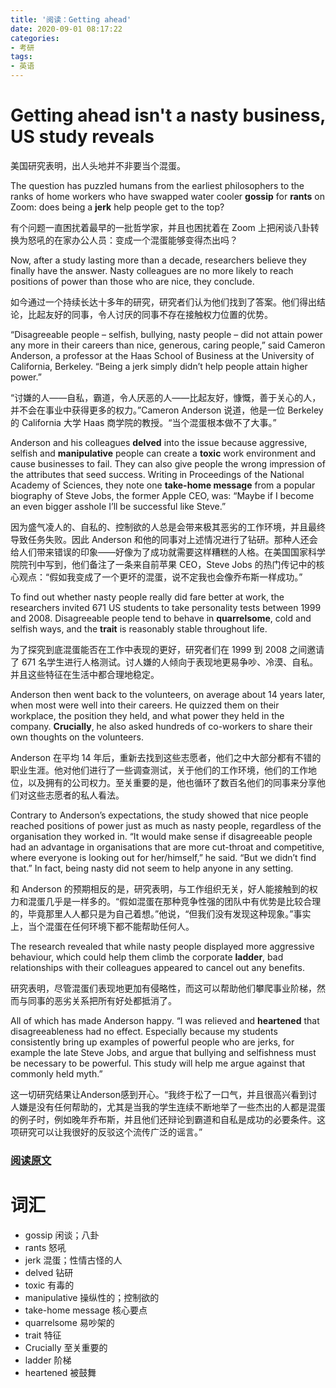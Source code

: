 ```yaml
---
title: '阅读：Getting ahead'
date: 2020-09-01 08:17:22
categories:
- 考研
tags:
- 英语
---
```


# Getting ahead isn't a nasty business, US study reveals
美国研究表明，出人头地并不非要当个混蛋。

The question has puzzled humans from the earliest philosophers to the ranks of home workers who have swapped water cooler **gossip** for **rants** on Zoom: does being a **jerk** help people get to the top?

有个问题一直困扰着最早的一批哲学家，并且也困扰着在 Zoom 上把闲谈八卦转换为怒吼的在家办公人员：变成一个混蛋能够变得杰出吗？

<!---more--->

Now, after a study lasting more than a decade, researchers believe they finally have the answer. Nasty colleagues are no more likely to reach positions of power than those who are nice, they conclude.

如今通过一个持续长达十多年的研究，研究者们认为他们找到了答案。他们得出结论，比起友好的同事，令人讨厌的同事不存在接触权力位置的优势。

“Disagreeable people – selfish, bullying, nasty people – did not attain power any more in their careers than nice, generous, caring people,” said Cameron Anderson, a professor at the Haas School of Business at the University of California, Berkeley. “Being a jerk simply didn’t help people attain higher power.”

“讨嫌的人——自私，霸道，令人厌恶的人——比起友好，慷慨，善于关心的人，并不会在事业中获得更多的权力。”Cameron Anderson 说道，他是一位 Berkeley 的 California 大学 Haas 商学院的教授。“当个混蛋根本做不了大事。”

Anderson and his colleagues **delved** into the issue because aggressive, selfish and **manipulative** people can create a **toxic** work environment and cause businesses to fail. They can also give people the wrong impression of the attributes that seed success. Writing in Proceedings of the National Academy of Sciences, they note one **take-home message** from a popular biography of Steve Jobs, the former Apple CEO, was: “Maybe if I become an even bigger asshole I’ll be successful like Steve.”

因为盛气凌人的、自私的、控制欲的人总是会带来极其恶劣的工作环境，并且最终导致任务失败。因此 Anderson 和他的同事对上述情况进行了钻研。那种人还会给人们带来错误的印象——好像为了成功就需要这样糟糕的人格。在美国国家科学院院刊中写到，他们备注了一条来自前苹果 CEO，Steve Jobs 的热门传记中的核心观点：“假如我变成了一个更坏的混蛋，说不定我也会像乔布斯一样成功。”

To find out whether nasty people really did fare better at work, the researchers invited 671 US students to take personality tests between 1999 and 2008. Disagreeable people tend to behave in **quarrelsome**, cold and selfish ways, and the **trait** is reasonably stable throughout life.

为了探究到底混蛋能否在工作中表现的更好，研究者们在 1999 到 2008 之间邀请了 671 名学生进行人格测试。讨人嫌的人倾向于表现地更易争吵、冷漠、自私。并且这些特征在生活中都合理地稳定。

Anderson then went back to the volunteers, on average about 14 years later, when most were well into their careers. He quizzed them on their workplace, the position they held, and what power they held in the company. **Crucially**, he also asked hundreds of co-workers to share their own thoughts on the volunteers.

Anderson 在平均 14 年后，重新去找到这些志愿者，他们之中大部分都有不错的职业生涯。他对他们进行了一些调查测试，关于他们的工作环境，他们的工作地位，以及拥有的公司权力。至关重要的是，他也循环了数百名他们的同事来分享他们对这些志愿者的私人看法。

Contrary to Anderson’s expectations, the study showed that nice people reached positions of power just as much as nasty people, regardless of the organisation they worked in. “It would make sense if disagreeable people had an advantage in organisations that are more cut-throat and competitive, where everyone is looking out for her/himself,” he said. “But we didn’t find that.” In fact, being nasty did not seem to help anyone in any setting.

和 Anderson 的预期相反的是，研究表明，与工作组织无关，好人能接触到的权力和混蛋几乎是一样多的。“假如混蛋在那种竞争性强的团队中有优势是比较合理的，毕竟那里人人都只是为自己着想。”他说，“但我们没有发现这种现象。”事实上，当个混蛋在任何环境下都不能帮助任何人。

The research revealed that while nasty people displayed more aggressive behaviour, which could help them climb the corporate **ladder**, bad relationships with their colleagues appeared to cancel out any benefits.

研究表明，尽管混蛋们表现地更加有侵略性，而这可以帮助他们攀爬事业阶梯，然而与同事的恶劣关系把所有好处都抵消了。

All of which has made Anderson happy. “I was relieved and **heartened** that disagreeableness had no effect. Especially because my students consistently bring up examples of powerful people who are jerks, for example the late Steve Jobs, and argue that bullying and selfishness must be necessary to be powerful. This study will help me argue against that commonly held myth.”

这一切研究结果让Anderson感到开心。“我终于松了一口气，并且很高兴看到讨人嫌是没有任何帮助的，尤其是当我的学生连续不断地举了一些杰出的人都是混蛋的例子时，例如晚年乔布斯，并且他们还辩论到霸道和自私是成功的必要条件。这项研究可以让我很好的反驳这个流传广泛的谣言。”

### [阅读原文](https://www.theguardian.com/science/2020/aug/31/getting-ahead-isnt-a-nasty-business-us-study-reveals)

# 词汇
- gossip 闲谈；八卦
- rants 怒吼
- jerk 混蛋；性情古怪的人
- delved 钻研
- toxic 有毒的
- manipulative 操纵性的；控制欲的
- take-home message 核心要点
- quarrelsome 易吵架的
- trait 特征
- Crucially 至关重要的
- ladder 阶梯
- heartened 被鼓舞